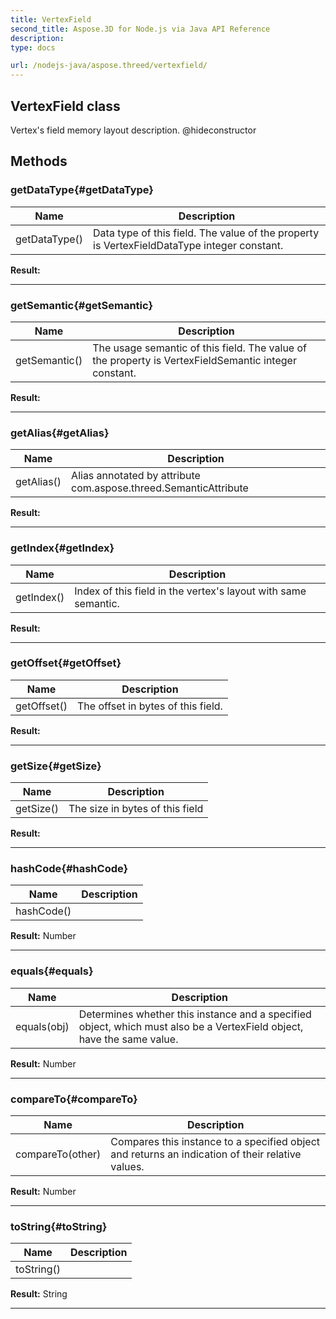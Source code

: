 ```yaml
---
title: VertexField 
second_title: Aspose.3D for Node.js via Java API Reference
description: 
type: docs

url: /nodejs-java/aspose.threed/vertexfield/
---
```

## VertexField class

  Vertex's field memory layout description.  @hideconstructor


## Methods

### getDataType{#getDataType}

| Name | Description |
| --- | --- |
| getDataType() | Data type of this field. The value of the property is VertexFieldDataType integer constant. | 

 **Result:**



---


### getSemantic{#getSemantic}

| Name | Description |
| --- | --- |
| getSemantic() | The usage semantic of this field. The value of the property is VertexFieldSemantic integer constant. | 

 **Result:**



---


### getAlias{#getAlias}

| Name | Description |
| --- | --- |
| getAlias() | Alias annotated by attribute com.aspose.threed.SemanticAttribute | 

 **Result:**



---


### getIndex{#getIndex}

| Name | Description |
| --- | --- |
| getIndex() | Index of this field in the vertex's layout with same semantic. | 

 **Result:**



---


### getOffset{#getOffset}

| Name | Description |
| --- | --- |
| getOffset() | The offset in bytes of this field. | 

 **Result:**



---


### getSize{#getSize}

| Name | Description |
| --- | --- |
| getSize() | The size in bytes of this field | 

 **Result:**



---


### hashCode{#hashCode}

| Name | Description |
| --- | --- |
| hashCode() |  | 

 **Result:**
Number


---


### equals{#equals}

| Name | Description |
| --- | --- |
| equals(obj) | Determines whether this instance and a specified object, which must also be a VertexField object, have the same value. | 

 **Result:**
Number


---


### compareTo{#compareTo}

| Name | Description |
| --- | --- |
| compareTo(other) | Compares this instance to a specified object and returns an indication of their relative values. | 

 **Result:**
Number


---


### toString{#toString}

| Name | Description |
| --- | --- |
| toString() |  | 

 **Result:**
String


---



